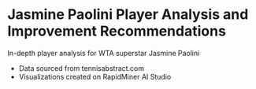# Jasmine Paolini Player Analysis and Improvement Recommendations
In-depth player analysis for WTA superstar Jasmine Paolini
- Data sourced from tennisabstract.com
- Visualizations created on RapidMiner AI Studio
